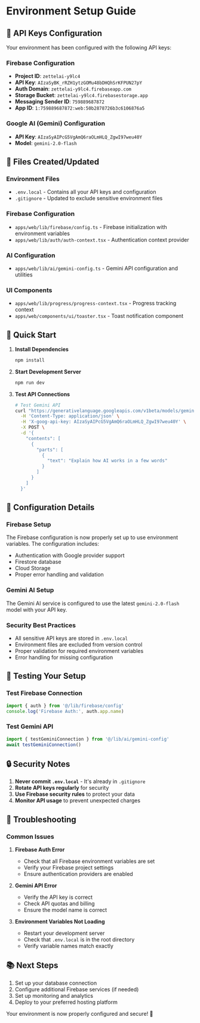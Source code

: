 # Environment Setup Guide

## 🔐 API Keys Configuration

Your environment has been configured with the following API keys:

### Firebase Configuration
- **Project ID**: `zettelai-y9lc4`
- **API Key**: `AIzaSyBK_rRZH1ytzGOMu48bDHQhSrKFPUN27pY`
- **Auth Domain**: `zettelai-y9lc4.firebaseapp.com`
- **Storage Bucket**: `zettelai-y9lc4.firebasestorage.app`
- **Messaging Sender ID**: `759889687872`
- **App ID**: `1:759889687872:web:50b2878726b3c6106876a5`

### Google AI (Gemini) Configuration
- **API Key**: `AIzaSyAIPcG5VgAmQ6raOLmHLQ_ZgwI97weu40Y`
- **Model**: `gemini-2.0-flash`

## 📁 Files Created/Updated

### Environment Files
- `.env.local` - Contains all your API keys and configuration
- `.gitignore` - Updated to exclude sensitive environment files

### Firebase Configuration
- `apps/web/lib/firebase/config.ts` - Firebase initialization with environment variables
- `apps/web/lib/auth/auth-context.tsx` - Authentication context provider

### AI Configuration
- `apps/web/lib/ai/gemini-config.ts` - Gemini API configuration and utilities

### UI Components
- `apps/web/lib/progress/progress-context.tsx` - Progress tracking context
- `apps/web/components/ui/toaster.tsx` - Toast notification component

## 🚀 Quick Start

1. **Install Dependencies**
   ```bash
   npm install
   ```

2. **Start Development Server**
   ```bash
   npm run dev
   ```

3. **Test API Connections**
   ```bash
   # Test Gemini API
   curl "https://generativelanguage.googleapis.com/v1beta/models/gemini-2.0-flash:generateContent" \
     -H 'Content-Type: application/json' \
     -H 'X-goog-api-key: AIzaSyAIPcG5VgAmQ6raOLmHLQ_ZgwI97weu40Y' \
     -X POST \
     -d '{
       "contents": [
         {
           "parts": [
             {
               "text": "Explain how AI works in a few words"
             }
           ]
         }
       ]
     }'
   ```

## 🔧 Configuration Details

### Firebase Setup
The Firebase configuration is now properly set up to use environment variables. The configuration includes:
- Authentication with Google provider support
- Firestore database
- Cloud Storage
- Proper error handling and validation

### Gemini AI Setup
The Gemini AI service is configured to use the latest `gemini-2.0-flash` model with your API key.

### Security Best Practices
- All sensitive API keys are stored in `.env.local`
- Environment files are excluded from version control
- Proper validation for required environment variables
- Error handling for missing configuration

## 🧪 Testing Your Setup

### Test Firebase Connection
```typescript
import { auth } from '@/lib/firebase/config'
console.log('Firebase Auth:', auth.app.name)
```

### Test Gemini API
```typescript
import { testGeminiConnection } from '@/lib/ai/gemini-config'
await testGeminiConnection()
```

## 🔒 Security Notes

1. **Never commit `.env.local`** - It's already in `.gitignore`
2. **Rotate API keys regularly** for security
3. **Use Firebase security rules** to protect your data
4. **Monitor API usage** to prevent unexpected charges

## 🐛 Troubleshooting

### Common Issues

1. **Firebase Auth Error**
   - Check that all Firebase environment variables are set
   - Verify your Firebase project settings
   - Ensure authentication providers are enabled

2. **Gemini API Error**
   - Verify the API key is correct
   - Check API quotas and billing
   - Ensure the model name is correct

3. **Environment Variables Not Loading**
   - Restart your development server
   - Check that `.env.local` is in the root directory
   - Verify variable names match exactly

## 📚 Next Steps

1. Set up your database connection
2. Configure additional Firebase services (if needed)
3. Set up monitoring and analytics
4. Deploy to your preferred hosting platform

Your environment is now properly configured and secure! 🎉
